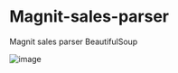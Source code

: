 # Magnit-sales-parser
Magnit sales parser BeautifulSoup

![image](https://user-images.githubusercontent.com/112647912/232523616-49b7380f-9541-47a3-b156-d5bbb44dcb58.png)
